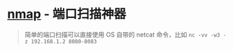 # [nmap](https://github.com/nmap/nmap) - 端口扫描神器

>简单的端口扫描可以直接使用 OS 自带的 netcat 命令，比如 `nc -vv -w3 -z 192.168.1.2 8080-8083`




